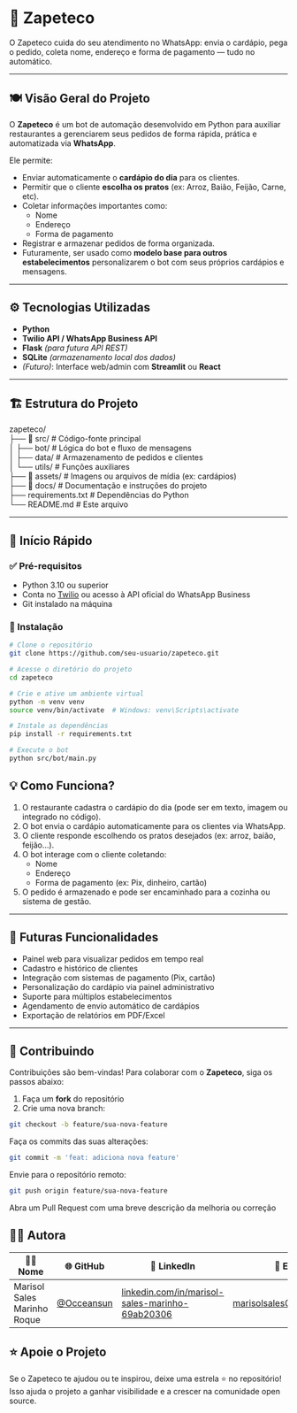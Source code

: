 # 🤖 Zapeteco

O Zapeteco cuida do seu atendimento no WhatsApp: envia o cardápio, pega o pedido, coleta nome, endereço e forma de pagamento — tudo no automático.

---

## 🍽️ Visão Geral do Projeto

O **Zapeteco** é um bot de automação desenvolvido em Python para auxiliar restaurantes a gerenciarem seus pedidos de forma rápida, prática e automatizada via **WhatsApp**.

Ele permite:

- Enviar automaticamente o **cardápio do dia** para os clientes.
- Permitir que o cliente **escolha os pratos** (ex: Arroz, Baião, Feijão, Carne, etc).
- Coletar informações importantes como:
  - Nome
  - Endereço
  - Forma de pagamento
- Registrar e armazenar pedidos de forma organizada.
- Futuramente, ser usado como **modelo base para outros estabelecimentos** personalizarem o bot com seus próprios cardápios e mensagens.

---

## ⚙️ Tecnologias Utilizadas

- **Python**
- **Twilio API / WhatsApp Business API**
- **Flask** *(para futura API REST)*
- **SQLite** *(armazenamento local dos dados)*
- *(Futuro)*: Interface web/admin com **Streamlit** ou **React**

---

## 🏗️ Estrutura do Projeto

zapeteco/  
├── 📁 src/ # Código-fonte principal  
│ ├── bot/ # Lógica do bot e fluxo de mensagens  
│ ├── data/ # Armazenamento de pedidos e clientes  
│ └── utils/ # Funções auxiliares  
├── 📁 assets/ # Imagens ou arquivos de mídia (ex: cardápios)  
├── 📁 docs/ # Documentação e instruções do projeto  
├── requirements.txt # Dependências do Python  
└── README.md # Este arquivo  

---

## 🚀 Início Rápido

### ✅ Pré-requisitos

- Python 3.10 ou superior
- Conta no [Twilio](https://www.twilio.com/) ou acesso à API oficial do WhatsApp Business
- Git instalado na máquina

### 🔧 Instalação

```bash
# Clone o repositório
git clone https://github.com/seu-usuario/zapeteco.git

# Acesse o diretório do projeto
cd zapeteco

# Crie e ative um ambiente virtual
python -m venv venv
source venv/bin/activate  # Windows: venv\Scripts\activate

# Instale as dependências
pip install -r requirements.txt

# Execute o bot
python src/bot/main.py

```

##  💡 Como Funciona?

1. O restaurante cadastra o cardápio do dia (pode ser em texto, imagem ou integrado no código).
2. O bot envia o cardápio automaticamente para os clientes via WhatsApp.
3. O cliente responde escolhendo os pratos desejados (ex: arroz, baião, feijão...).
4. O bot interage com o cliente coletando:
   - Nome
   - Endereço
   - Forma de pagamento (ex: Pix, dinheiro, cartão)
5. O pedido é armazenado e pode ser encaminhado para a cozinha ou sistema de gestão.

---

## 🔄 Futuras Funcionalidades

- Painel web para visualizar pedidos em tempo real
- Cadastro e histórico de clientes
- Integração com sistemas de pagamento (Pix, cartão)
- Personalização do cardápio via painel administrativo
- Suporte para múltiplos estabelecimentos
- Agendamento de envio automático de cardápios
- Exportação de relatórios em PDF/Excel

---

## 🤝 Contribuindo

Contribuições são bem-vindas! Para colaborar com o **Zapeteco**, siga os passos abaixo:

1. Faça um **fork** do repositório
2. Crie uma nova branch:

```bash
git checkout -b feature/sua-nova-feature
```
Faça os commits das suas alterações:
``` bash
git commit -m 'feat: adiciona nova feature'

```
Envie para o repositório remoto:
``` bash
git push origin feature/sua-nova-feature
```

Abra um Pull Request com uma breve descrição da melhoria ou correção


## 👩‍💻 Autora

| 💁‍♀️ Nome   | 🌐 GitHub | 💼 LinkedIn | 📧 Email |
|------------|-----------|-------------|----------|
| Marisol Sales Marinho Roque | [@Occeansun](https://github.com/Occeansun) | [linkedin.com/in/marisol-sales-marinho-69ab20306](https://linkedin.com/in/marisol-sales-marinho-69ab20306) | marisolsales01@gmail.com |

 
## ⭐ Apoie o Projeto

Se o Zapeteco te ajudou ou te inspirou, deixe uma estrela ⭐ no repositório!
Isso ajuda o projeto a ganhar visibilidade e a crescer na comunidade open source.
